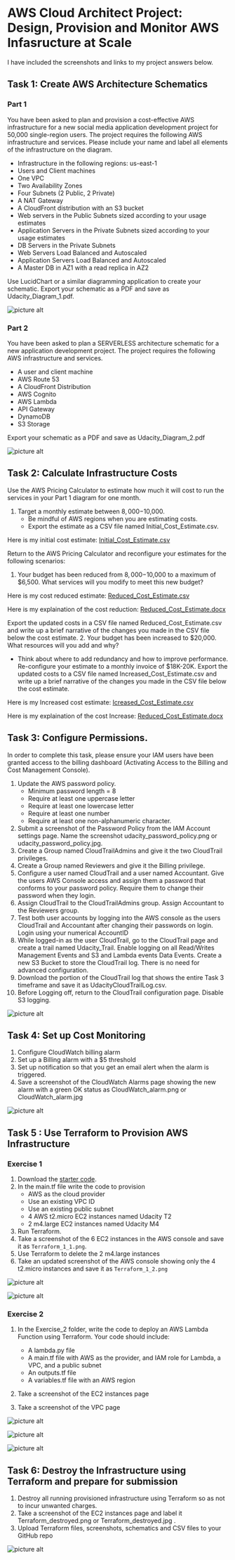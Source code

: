 # AWS Cloud Architect Project: Design, Provision and Monitor AWS Infasructure at Scale

I have included the screenshots and links to my project answers below.

## Task 1: Create AWS Architecture Schematics
### Part 1
You have been asked to plan and provision a cost-effective AWS infrastructure for a new social media application development project for 50,000 single-region users. The project requires the following AWS infrastructure and services. Please include your name and label all elements of the infrastructure on the diagram.

* Infrastructure in the following regions: us-east-1
* Users and Client machines
* One VPC
* Two Availability Zones
* Four Subnets (2 Public, 2 Private)
* A NAT Gateway
* A CloudFront distribution with an S3 bucket
* Web servers in the Public Subnets sized according to your usage estimates
* Application Servers in the Private Subnets sized according to your usage estimates
* DB Servers in the Private Subnets
* Web Servers Load Balanced and Autoscaled
* Application Servers Load Balanced and Autoscaled
* A Master DB in AZ1 with a read replica in AZ2

Use LucidChart or a similar diagramming application to create your schematic. Export your schematic as a PDF and save as Udacity_Diagram_1.pdf.

![picture alt](https://github.com/AustinAMeyer/Design-Provision-and-Monitor-AWS-Infrastructure-at-Scale/blob/master/Diagrams/Udacity_Diagram_1.png "Udacity_Diagram_1")

### Part 2
You have been asked to plan a SERVERLESS architecture schematic for a new application development project. The project requires the following AWS infrastructure and services.

* A user and client machine
* AWS Route 53
* A CloudFront Distribution
* AWS Cognito
* AWS Lambda
* API Gateway
* DynamoDB
* S3 Storage

Export your schematic as a PDF and save as Udacity_Diagram_2.pdf

![picture alt](https://github.com/AustinAMeyer/Design-Provision-and-Monitor-AWS-Infrastructure-at-Scale/blob/master/Diagrams/Udacity_Diagram_2.png "Udacity_Diagram_1")

## Task 2: Calculate Infrastructure Costs
Use the AWS Pricing Calculator to estimate how much it will cost to run the services in your Part 1 diagram for one month.

1. Target a monthly estimate between $8,000-$10,000.
   * Be mindful of AWS regions when you are estimating costs.
   * Export the estimate as a CSV file named Initial_Cost_Estimate.csv.
   
Here is my initial cost estimate: [Initial_Cost_Estimate.csv](https://github.com/AustinAMeyer/Design-Provision-and-Monitor-AWS-Infrastructure-at-Scale/blob/master/Estimates/Initial_Cost_Estimate.csv)
   
 Return to the AWS Pricing Calculator and reconfigure your estimates for the following scenarios:
1.  Your budget has been reduced from $8,000-$10,000 to a maximum of $6,500. What services will you modify to meet this new budget? 

Here is my cost reduced estimate: [Reduced_Cost_Estimate.csv](https://github.com/AustinAMeyer/Design-Provision-and-Monitor-AWS-Infrastructure-at-Scale/blob/master/Estimates/Reduced_Cost_Estimate.csv)

Here is my explaination of the cost reduction: [Reduced_Cost_Estimate.docx](https://github.com/AustinAMeyer/Design-Provision-and-Monitor-AWS-Infrastructure-at-Scale/blob/master/Estimates/Reduced_Cost_Estimate.docx)

Export the updated costs in a CSV file named Reduced_Cost_Estimate.csv and write up a brief narrative of the changes you made in the CSV file below the cost estimate.
2.  Your budget has been increased to $20,000. What resources will you add and why?
   * Think about where to add redundancy and how to improve performance. Re-configure your estimate to a monthly invoice of $18K-20K. Export the updated costs to a CSV file named Increased_Cost_Estimate.csv and write up a brief narrative of the changes you made in the CSV file below the cost estimate.

Here is my Increased cost estimate: [Icreased_Cost_Estimate.csv](https://github.com/AustinAMeyer/Design-Provision-and-Monitor-AWS-Infrastructure-at-Scale/blob/master/Estimates/Increased_Cost%20Estimate.csv)

Here is my explaination of the cost Increase: [Reduced_Cost_Estimate.docx](https://github.com/AustinAMeyer/Design-Provision-and-Monitor-AWS-Infrastructure-at-Scale/blob/master/Estimates/Increased_Cost%20Estimate.docx)


## Task 3: Configure Permissions.
In order to complete this task, please ensure your IAM users have been granted access to the billing dashboard (Activating Access to the Billing and Cost Management Console).

1. Update the AWS password policy.
    * Minimum password length = 8
    * Require at least one uppercase letter
    * Require at least one lowercase letter
    * Require at least one number
    * Require at least one non-alphanumeric character.
2. Submit a screenshot of the Password Policy from the IAM Account settings page. Name the screenshot udacity_password_policy.png or udacity_password_policy.jpg.
3. Create a Group named CloudTrailAdmins and give it the two CloudTrail privileges.
4. Create a Group named Reviewers and give it the Billing privilege.
5. Configure a user named CloudTrail and a user named Accountant. Give the users AWS Console access and assign them a password that conforms to your password policy. Require them to change their password when they login.
6. Assign CloudTrail to the CloudTrailAdmins group. Assign Accountant to the Reviewers group.
7. Test both user accounts by logging into the AWS console as the users CloudTrail and Accountant after changing their passwords on login. Login using your numerical AccountID
8. While logged-in as the user CloudTrail, go to the CloudTrail page and create a trail named Udacity_Trail. Enable logging on all Read/Writes Management Events and S3 and Lambda events Data Events. Create a new S3 Bucket to store the CloudTrail log. There is no need for advanced configuration.
9. Download the portion of the CloudTrail log that shows the entire Task 3 timeframe and save it as UdacityCloudTrailLog.csv.
10. Before Logging off, return to the CloudTrail configuration page. Disable S3 logging.

![picture alt](https://github.com/AustinAMeyer/Design-Provision-and-Monitor-AWS-Infrastructure-at-Scale/blob/master/Screenshots/udacity_password_policy.png "udacity_password_policy.png")

## Task 4: Set up Cost Monitoring
1. Configure CloudWatch billing alarm
2. Set up a Billing alarm with a $5 threshold
3. Set up notification so that you get an email alert when the alarm is triggered.
4. Save a screenshot of the CloudWatch Alarms page showing the new alarm with a green OK status as CloudWatch_alarm.png or CloudWatch_alarm.jpg

![picture alt](https://github.com/AustinAMeyer/Design-Provision-and-Monitor-AWS-Infrastructure-at-Scale/blob/master/Screenshots/CloudWatch_alarm.png "CloudWatch_alarm.png")

## Task 5 : Use Terraform to Provision AWS Infrastructure

### Exercise 1

1. Download the [starter code](https://github.com/udacity/cand-c2-project).
2. In the main.tf file write the code to provision
   * AWS as the cloud provider
   * Use an existing VPC ID
   * Use an existing public subnet
   * 4 AWS t2.micro EC2 instances named Udacity T2
   * 2 m4.large EC2 instances named Udacity M4
3. Run Terraform. 
4. Take a screenshot of the 6 EC2 instances in the AWS console and save it as `Terraform_1_1.png`. 
5. Use Terraform to  delete the 2 m4.large instances 
6. Take an updated screenshot of the AWS console showing only the 4 t2.micro instances and save it as `Terraform_1_2.png`

![picture alt](https://github.com/AustinAMeyer/Design-Provision-and-Monitor-AWS-Infrastructure-at-Scale/blob/master/Screenshots/Terraform_1_1.png "Terraform_1_1.png")

![picture alt](https://github.com/AustinAMeyer/Design-Provision-and-Monitor-AWS-Infrastructure-at-Scale/blob/master/Screenshots/Terraform_1_2.png "Terraform_1_2.png")

### Exercise 2

1. In the  Exercise_2 folder, write the code to deploy an AWS Lambda Function using Terraform. Your code should include:

   * A lambda.py file
   * A main.tf file with AWS as the provider, and IAM role for Lambda, a VPC, and a public subnet
   * An outputs.tf file
   * A variables.tf file with an AWS region
  
2. Take a screenshot of the EC2 instances page
3. Take a screenshot of the VPC page 

![picture alt](https://github.com/AustinAMeyer/Design-Provision-and-Monitor-AWS-Infrastructure-at-Scale/blob/master/Screenshots/Terraform_2_1.png "Terraform_2_1.png")

![picture alt](https://github.com/AustinAMeyer/Design-Provision-and-Monitor-AWS-Infrastructure-at-Scale/blob/master/Screenshots/Terraform_2_2.png "Terraform_2_2.png")

![picture alt](https://github.com/AustinAMeyer/Design-Provision-and-Monitor-AWS-Infrastructure-at-Scale/blob/master/Screenshots/Terraform_2_3.png "Terraform_2_3.png")

## Task 6: Destroy the Infrastructure using Terraform and prepare for submission
1. Destroy all running provisioned infrastructure using Terraform so as not to incur unwanted charges.
2. Take a screenshot of the EC2 instances page and label it Terraform_destroyed.png or Terraform_destroyed.jpg .
3. Upload Terraform files, screenshots, schematics and CSV files to your GitHub repo

![picture alt](https://github.com/AustinAMeyer/Design-Provision-and-Monitor-AWS-Infrastructure-at-Scale/blob/master/Screenshots/Terraform_destroyed.png "Terraform_destroyed.png")
